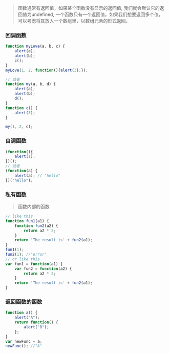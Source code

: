 > 函数通常有返回值，如果某个函数没有显示的返回值, 我们就会默认它的返回值为undefined, 一个函数只有一个返回值，如果我们想要返回多个值，可以考虑将其放入一个数组里，以数组元素的形式返回。

### 回调函数

``` javascript
function myLove(a, b, c) {	
	alert(a);
	alert(b);
	c();
}
myLove(1, 2, function(){alert(3);});

// 或者
function my(a, b, d) {
	alert(a);
	alert(b);
	d();
}
function c() {
	alert(3);
}

my(1, 2, c);		
```

### 自调函数

``` javascript
(function(){
	alert(1);
})();
// 或者
(function(a) {
	alert(a); // "hello"	
})("hello");
```

### 私有函数

> 函数内部的函数

``` javascript
// like this
function fun1(a1) {
	function fun2(a2) {
		return a2 * 2;
	}
	return 'The result is' + fun2(a1);
}
fun1(1);
fun2(1); //"error"
// or like this
var fun1 = function(a1) {
	var fun2 = function(a2) {
		return a2 * 2;
	}
	return 'The result is' + fun2(a1);	
}
```

### 返回函数的函数

``` javascript
function a() {
	alert("A");
	return function() {
		alert("B");
	};
}
var newFunc = a;
newFunc(); //"A"
```


